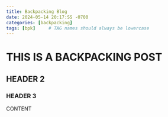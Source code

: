 ```yaml
---
title: Backpacking Blog
date: 2024-05-14 20:17:SS -0700
categories: [backpacking]
tags: [bpk]     # TAG names should always be lowercase
---
```


# THIS IS A BACKPACKING POST
## HEADER 2
### HEADER 3

CONTENT
